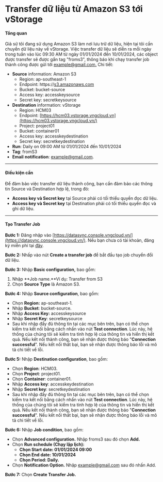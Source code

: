 # Transfer dữ liệu từ Amazon S3 tới vStorage

#### Tổng quan <a href="#transferdulieutuamazons3toivstorage.-tongquan" id="transferdulieutuamazons3toivstorage.-tongquan"></a>

Giả sử tôi đang sử dụng Amazon S3 làm nơi lưu trữ dữ liệu, hiện tại tôi cần chuyển dữ liệu này về vStorage. Việc transfer dữ liệu sẽ diễn ra mỗi ngày trong tuần vào lúc 09:30 AM từ ngày 01/01/2024 đến 10/01/2024, các object được transfer sẽ được gắn tag "froms3", thông báo khi chạy transfer job thành công được gửi tới [example@gmail.com](mailto:example@gmail.com)[.](mailto:myemail@gmail.com.) Chi tiết:&#x20;

* **Source** information: Amazon S3
  * Region: ap-southeast-1
  * Endpoint: https://[s3.amazonaws.com](http://s3.amazonaws.com/)
  * Bucket: bucket-source
  * Access key: accesskeysource
  * Secret key: secretkeysource
* **Destination** information: vStorage
  * Region: HCM03
  * Endpoint: [https://hcm03.vstorage.vngcloud.vn](https://hcm03.vstorage.vngcloud.vn/)
  * Project: project01
  * Bucket: container01
  * Access key: accesskeydestination
  * Secret key: secretkeydestination
* **Run**: Daily on 09:00 AM từ 01/01/2024 đến 10/01/2024
* **Tag**: fromS3
* **Email** **notification**: example@gmail.com.

***

#### Điều kiện cần <a href="#transferdulieutuamazons3toivstorage.-dieukiencan" id="transferdulieutuamazons3toivstorage.-dieukiencan"></a>

Để đảm bảo việc transfer dữ liệu thành công, bạn cần đảm bảo các thông tin Source và Destination hợp lệ, trong đó:&#x20;

* **Access key và Secret key** tại Source phải có tối thiểu quyền đọc dữ liệu.
* **Access key và Secret key** tại Destination phải có tối thiểu quyền đọc và ghi dữ liệu.

***

#### Tạo Transfer Job <a href="#transferdulieutuamazons3toivstorage.-taotransferjob" id="transferdulieutuamazons3toivstorage.-taotransferjob"></a>

**Bước 1:** Đăng nhập vào [https://datasync.console.vngcloud.vn/](https://datasync.console.vngcloud.vn/). Nếu bạn chưa có tài khoản, đăng ký miễn phí tại [đây](https://register.vngcloud.vn/signup).

**Bước 2:** Nhấp vào nút **Create a transfer job** để bắt đầu tạo job chuyển đổi dữ liệu.

**Bước 3:** Nhập **Basic configuration,** bao gồm:&#x20;

1. Nhập **Job name.**Ví dụ: Transfer from S3
2. Chọn **Source Type** là Amazon S3.

**Bước 4:** Nhập **Source configuration**, bao gồm:&#x20;

* Chọn **Region:** ap-southeast-1.
* Nhập **Bucket**: bucket-source.
* Nhập **Access Key:** accesskeysource
* Nhập **Secret Key**: secretkeysource
* Sau khi nhập đẩy đủ thông tin tại các mục bên trên, bạn có thể chọn kiểm tra kết nối bằng cách nhấn vào nút **Test connection**. Lúc này, hệ thống của chúng tôi sẽ kiểm tra tính hợp lệ của thông tin và hiển thị kết quả. Nếu kết nối thành công, bạn sẽ nhận được thông báo "**Connection successful**". Nếu kết nối thất bại, bạn sẽ nhận được thông báo lỗi và mô tả chi tiết về lỗi.

**Bước 5:** Nhập **Destination configuration**, bao gồm:

* Chọn **Region**: HCM03.
* Chọn **Project**: project01.
* Chọn **Container**: container01.
* Nhập **Access key**: accesskeydestination
* Nhập **Secret key**: secretkeydestination
* Sau khi nhập đẩy đủ thông tin tại các mục bên trên, bạn có thể chọn kiểm tra kết nối bằng cách nhấn vào nút **Test connection**. Lúc này, hệ thống của chúng tôi sẽ kiểm tra tính hợp lệ của thông tin và hiển thị kết quả. Nếu kết nối thành công, bạn sẽ nhận được thông báo "**Connection successful**". Nếu kết nối thất bại, bạn sẽ nhận được thông báo lỗi và mô tả chi tiết về lỗi.

**Bước 6:** Nhập **Job condition**, bao gồm:

* Chọn **Advanced configuration.** Nhập froms3 sau đó chọn **Add.**
* Chọn **Run schedule (Chạy lập lịch):**
  * **Chọn Start date: 01/01/2024 09:00**
  * **Chọn End date: 10/01/2024**
  * **Chọn Period: Daily.**
* Chọn **Notification Option.** Nhập [example@gmail.com](mailto:example@gmail.com) sau đó nhấn Add.

**Bước 7:** Chọn **Create Transfer Job.**
